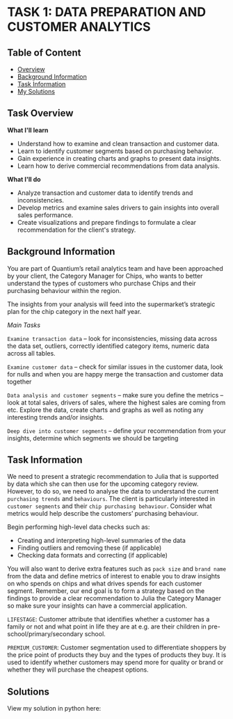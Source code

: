 # TASK 1: DATA PREPARATION AND CUSTOMER ANALYTICS
## Table of Content
 - [Overview](#overview)
 - [Background Information](#background-info)
 - [Task Information](#task-info)
 - [My Solutions](#solutions)
## Task Overview <a class = 'anchor' id = 'overview'></a>
**What I'll learn**
- Understand how to examine and clean transaction and customer data.
- Learn to identify customer segments based on purchasing behavior.
- Gain experience in creating charts and graphs to present data insights.
- Learn how to derive commercial recommendations from data analysis.

**What I'll do**
- Analyze transaction and customer data to identify trends and inconsistencies. 
- Develop metrics and examine sales drivers to gain insights into overall sales performance. 
- Create visualizations and prepare findings to formulate a clear recommendation for the client's strategy.
## Background Information <a class = 'anchor' id = 'background-info'></a>
You are part of Quantium’s retail analytics team and have been approached by your client, the Category Manager for Chips, who wants to better understand the types of customers who purchase Chips and their purchasing behaviour within the region.

The insights from your analysis will feed into the supermarket’s strategic plan for the chip category in the next half year.

*Main Tasks*

`Examine transaction data` – look for inconsistencies, missing data across the data set, outliers, correctly identified category items, numeric data across all tables.

`Examine customer data` – check for similar issues in the customer data, look for nulls and when you are happy merge the transaction and customer data together

`Data analysis and customer segments` – make sure you define the metrics – look at total sales, drivers of sales, where the highest sales are coming from etc. Explore the data, create charts and graphs as well as noting any interesting trends and/or insights.

`Deep dive into customer segments`   – define your recommendation from your insights, determine which segments we should be targeting
## Task Information <a class = 'anchor' id = 'task-info'></a>
We need to present a strategic recommendation to Julia that is supported by data which she can then use for the upcoming category review. However, to do so, we need to analyse the data to understand the current `purchasing trends` and `behaviours`. The client is particularly interested in `customer segments` and their `chip purchasing behaviour`. Consider what metrics would help describe the customers’ purchasing behaviour.  

Begin performing high-level data checks such as:

- Creating and interpreting high-level summaries of the data
- Finding outliers and removing these (if applicable)
- Checking data formats and correcting (if applicable)

You will also want to derive extra features such as `pack size` and `brand name` from the data and define metrics of interest to enable you to draw insights on who spends on chips and what drives spends for each customer segment. Remember, our end goal is to form a strategy based on the findings to provide a clear recommendation to Julia the Category Manager so make sure your insights can have a commercial application.

`LIFESTAGE`: Customer attribute that identifies whether a customer has a family or not and what point in life they are at e.g. are their children in pre-school/primary/secondary school.

`PREMIUM_CUSTOMER`: Customer segmentation used to differentiate shoppers by the price point of products they buy and the types of products they buy. It is used to identify whether customers may spend more for quality or brand or whether they will purchase the cheapest options.
## Solutions <a class = 'anchor' id = 'solutions'></a>

View my solution in python here: 
